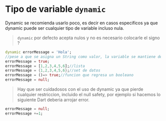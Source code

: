 # Tipo de variable `dynamic`

Dynamic se recomienda usarlo poco, es decir en casos especificos ya que dynamic puede ser cualquier tipo de variable incluso nula.

>`dynamic` por defecto acepta nulos y no es necesario colocarle el signo ?

```Dart
dynamic errorMessage = 'Hola';
//pese a que se asigna un String como valor, la variable se mantiene del tipo dynamic y no cambia a String.
errorMessage = true;
errorMessage = [1,2,3,4,5,6];//lista
errorMessage = {1,2,3,4,5,6};//set de datos
errorMessage = ()=> true;//funcion que regresa un booleano
errorMessage = null;
```

>Hay que ser cuidadosos con el uso de dynamic ya que pierde cualquier restriccion, incluido el null safety, por ejemplo si hacemos lo siguiente Dart deberia arrojar error.

```Dart
errorMessage = null;
errorMessage +=1;
```
